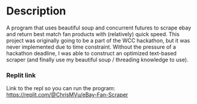 # Description
A program that uses beautiful soup and concurrent futures to scrape ebay and return best match fan products with (relatively) quick
speed. This project was originally going to be a part of the WCC hackathon, but it was never implemented due to time constraint. Without
the pressure of a hackathon deadline, I was able to construct an optimized text-based scraper (and finally use my beautiful soup / threading
knowledge to use).

### Replit link
Link to the repl so you can run the program:
https://replit.com/@ChrisMVu/eBay-Fan-Scraper
